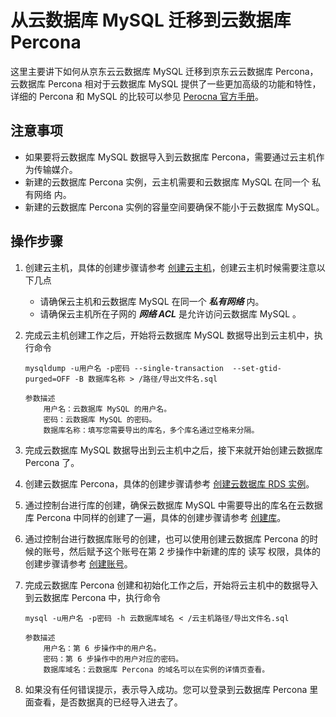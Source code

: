 # 从云数据库 MySQL 迁移到云数据库 Percona
这里主要讲下如何从京东云云数据库 MySQL 迁移到京东云云数据库 Percona，云数据库 Percona 相对于云数据库 MySQL 提供了一些更加高级的功能和特性，详细的 Percona 和 MySQL 的比较可以参见 [Perocna 官方手册](https://www.percona.com/software/mysql-database/percona-server/feature-comparison)。

## 注意事项
* 如果要将云数据库 MySQL 数据导入到云数据库 Percona，需要通过云主机作为传输媒介。
* 新建的云数据库 Percona 实例，云主机需要和云数据库 MySQL 在同一个 私有网络 内。
* 新建的云数据库 Percona 实例的容量空间要确保不能小于云数据库 MySQL。

## 操作步骤
1. 创建云主机，具体的创建步骤请参考 [创建云主机](https://docs.jdcloud.com/cn/virtual-machines/create-instance)，创建云主机时候需要注意以下几点
    * 请确保云主机和云数据库 MySQL 在同一个 ***私有网络*** 内。
    * 请确保云主机所在子网的 ***网络 ACL*** 是允许访问云数据库 MySQL 。
2. 完成云主机创建工作之后，开始将云数据库 MySQL 数据导出到云主机中，执行命令

    ```
    mysqldump -u用户名 -p密码 --single-transaction  --set-gtid-purged=OFF -B 数据库名称 > /路径/导出文件名.sql

    参数描述
        用户名：云数据库 MySQL 的用户名。
        密码：云数据库 MySQL 的密码。
        数据库名称：填写您需要导出的库名，多个库名通过空格来分隔。
    ```

3. 完成云数据库 MySQL 数据导出到云主机中之后，接下来就开始创建云数据库 Percona 了。
4. 创建云数据库 Percona，具体的创建步骤请参考 [创建云数据库 RDS 实例](../../Operation-Guide/Instance/Create-Instance.md)。
5. 通过控制台进行库的创建，确保云数据库 MySQL 中需要导出的库名在云数据库 Percona 中同样的创建了一遍，具体的创建步骤请参考 [创建库](../../Operation-Guide/Database-Management/Create-Database.md)。
6. 通过控制台进行数据库账号的创建，也可以使用创建云数据库 Percona 的时候的账号，然后赋予这个账号在第 2 步操作中新建的库的 读写 权限，具体的创建步骤请参考 [创建账号](../../Operation-Guide/Account/Create-Account/Percona-Create-Account.md)。
7. 完成云数据库 Percona 创建和初始化工作之后，开始将云主机中的数据导入到云数据库 Percona 中，执行命令

    ```
    mysql -u用户名 -p密码 -h 云数据库域名 < /云主机路径/导出文件名.sql

    参数描述
        用户名：第 6 步操作中的用户名。
        密码：第 6 步操作中的用户对应的密码。
        数据库域名：云数据库 Percona 的域名可以在实例的详情页查看。
    ```

8. 如果没有任何错误提示，表示导入成功。您可以登录到云数据库 Percona 里面查看，是否数据真的已经导入进去了。
